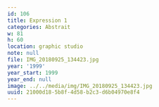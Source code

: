 ```yaml
---
id: 106
title: Expression 1
categories: Abstrait
w: 81
h: 60
location: graphic studio
note: null
file: IMG_20180925_134423.jpg
year: '1999'
year_start: 1999
year_end: null
image: ../../media/img/IMG_20180925_134423.jpg
uuid: 21000d18-5b8f-4d58-b2c3-d6b04970e8f4
---
```


